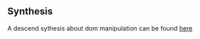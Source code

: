 ## Synthesis
A descend sythesis about dom manipulation can be found [here](https://fundamentals.generalassemb.ly/11_unit/dom-cheatsheet.html)
